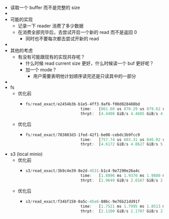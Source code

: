 - 读取一个 buffer 而不是完整的 size
-
- 可能的实现
	- 记录一下 reader 消费了多少数据
	- 在消费全部完毕后，去尝试开启一个新的 read 而不是返回 0
		- 同时也不要每次都去尝试开新的 read
-
- 其他的考虑
	- 有没有可能跟现有的实现共存呢？
		- 什么时候 read current size 更好，什么时候读一个 buf 更好呢？
		- 加一个 mode？
			- 用户需要表明他计划顺序读完还是只读其中的一部分
-
- fs
	- 优化前
		- ```rust
		  fs/read_exact/e2454b3b-b1e5-4ff3-9af6-f00d828488bd
		                          time:   [861.60 us 870.29 us 879.62 us]
		                          thrpt:  [4.4408 GiB/s 4.4885 GiB/s 4.5337 GiB/s]
		  
		  ```
	- 优化后
		- ```rust
		  fs/read_exact/783083d3-1fed-42f1-be06-cebdc3b9fcc9
		                          time:   [757.74 us 803.31 us 846.02 us]
		                          thrpt:  [4.6172 GiB/s 4.8627 GiB/s 5.1552 GiB/s]
		  
		  ```
- s3 (local minio)
	- 优化前
		- ```rust
		  s3/read_exact/3b9c4e39-8e2d-4531-b1c4-9e7290e26a4c
		                          time:   [1.8896 ms 1.9370 ms 1.9880 ms]
		                          thrpt:  [1.9649 GiB/s 2.0167 GiB/s 2.0673 GiB/s]
		  
		  ```
	- 优化后
		- ```rust
		  s3/read_exact/f34bf150-0a5c-45e6-886c-9e76b21dd91f
		                          time:   [1.7521 ms 1.7995 ms 1.8513 ms]
		                          thrpt:  [2.1100 GiB/s 2.1707 GiB/s 2.2294 GiB/s]
		  ```